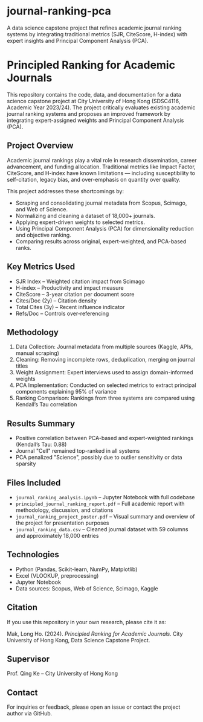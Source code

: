 # journal-ranking-pca
A data science capstone project that refines academic journal ranking systems by integrating traditional metrics (SJR, CiteScore, H-index) with expert insights and Principal Component Analysis (PCA).

# Principled Ranking for Academic Journals

This repository contains the code, data, and documentation for a data science capstone project at City University of Hong Kong (SDSC4116, Academic Year 2023/24). The project critically evaluates existing academic journal ranking systems and proposes an improved framework by integrating expert-assigned weights and Principal Component Analysis (PCA).

## Project Overview

Academic journal rankings play a vital role in research dissemination, career advancement, and funding allocation. Traditional metrics like Impact Factor, CiteScore, and H-index have known limitations — including susceptibility to self-citation, legacy bias, and over-emphasis on quantity over quality.

This project addresses these shortcomings by:
- Scraping and consolidating journal metadata from Scopus, Scimago, and Web of Science.
- Normalizing and cleaning a dataset of 18,000+ journals.
- Applying expert-driven weights to selected metrics.
- Using Principal Component Analysis (PCA) for dimensionality reduction and objective ranking.
- Comparing results across original, expert-weighted, and PCA-based ranks.

## Key Metrics Used

- SJR Index – Weighted citation impact from Scimago
- H-index – Productivity and impact measure
- CiteScore – 3-year citation per document score
- Cites/Doc (2y) – Citation density
- Total Cites (3y) – Recent influence indicator
- Refs/Doc – Controls over-referencing

## Methodology

1. Data Collection: Journal metadata from multiple sources (Kaggle, APIs, manual scraping)
2. Cleaning: Removing incomplete rows, deduplication, merging on journal titles
3. Weight Assignment: Expert interviews used to assign domain-informed weights
4. PCA Implementation: Conducted on selected metrics to extract principal components explaining 95% of variance
5. Ranking Comparison: Rankings from three systems are compared using Kendall’s Tau correlation

## Results Summary

- Positive correlation between PCA-based and expert-weighted rankings (Kendall’s Tau: 0.88)
- Journal "Cell" remained top-ranked in all systems
- PCA penalized "Science", possibly due to outlier sensitivity or data sparsity

## Files Included

- `journal_ranking_analysis.ipynb` – Jupyter Notebook with full codebase
- `principled_journal_ranking_report.pdf` – Full academic report with methodology, discussion, and citations
- `journal_ranking_project_poster.pdf` – Visual summary and overview of the project for presentation purposes
- `journal_ranking_data.csv` – Cleaned journal dataset with 59 columns and approximately 18,000 entries


## Technologies

- Python (Pandas, Scikit-learn, NumPy, Matplotlib)
- Excel (VLOOKUP, preprocessing)
- Jupyter Notebook
- Data sources: Scopus, Web of Science, Scimago, Kaggle

## Citation

If you use this repository in your own research, please cite it as:

Mak, Long Ho. (2024). *Principled Ranking for Academic Journals*. City University of Hong Kong, Data Science Capstone Project.

## Supervisor

Prof. Qing Ke – City University of Hong Kong

## Contact

For inquiries or feedback, please open an issue or contact the project author via GitHub.
